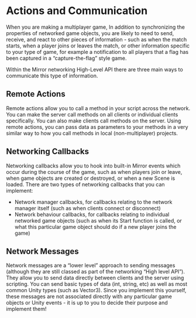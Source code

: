 # Actions and Communication

When you are making a multiplayer game, In addition to synchronizing the properties of networked game objects, you are likely to need to send, receive, and react to other pieces of information - such as when the match starts, when a player joins or leaves the match, or other information specific to your type of game, for example a notification to all players that a flag has been captured in a “capture-the-flag” style game.

Within the Mirror networking High-Level API there are three main ways to communicate this type of information.

## Remote Actions

Remote actions allow you to call a method in your script across the network. You can make the server call methods on all clients or individual clients specifically. You can also make clients call methods on the server. Using remote actions, you can pass data as parameters to your methods in a very similar way to how you call methods in local (non-multiplayer) projects.

## Networking Callbacks

Networking callbacks allow you to hook into built-in Mirror events which occur during the course of the game, such as when players join or leave, when game objects are created or destroyed, or when a new Scene is loaded. There are two types of networking callbacks that you can implement:
-   Network manager callbacks, for callbacks relating to the network manager itself (such as when clients connect or disconnect)
-   Network behaviour callbacks, for callbacks relating to individual networked game objects (such as when its Start function is called, or what this particular game object should do if a new player joins the game)

## Network Messages

Network messages are a “lower level” approach to sending messages (although they are still classed as part of the networking “High level API”). They allow you to send data directly between clients and the server using scripting. You can send basic types of data (int, string, etc) as well as most common Unity types (such as Vector3). Since you implement this yourself, these messages are not associated directly with any particular game objects or Unity events - it is up to you to decide their purpose and implement them!
